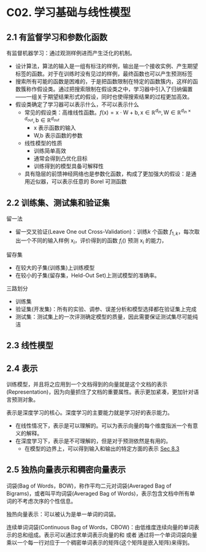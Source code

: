 # C02. 学习基础与线性模型

## 2.1 有监督学习和参数化函数

有监督机器学习：通过观测样例进而产生泛化的机制。

-   设计算法，算法的输入是一组有标注的样例，输出是一个接收实例、产生期望标签的函数。对于在训练时没有见过的样例，最终函数也可以产生预测标签
-   搜索所有可能的函数是困难的，于是把函数限制在特定的函数簇内，这样的函数簇称作假设类。通过把搜索限制在假设类之中，学习器中引入了归纳偏置——一组关于期望结果形式的假设，同时也使得搜索结果的过程更加高效。
-   假设类确定了学习器可以表示什么，不可以表示什么
    -   常见的假设类：高维线性函数。$f(\text{x})=\text{x}\cdot\text{W}+\text{b}, \text{x}\in\mathbb{R}^{d_{in}}, \text{W}\in\mathbb{R}^{d_{in}\times d_{out}}, \text{b}\in\mathbb{R}^{d_{out}}$
        -   $\text{x}$ 表示函数的输入
        -   $\text{W,b}$ 表示函数的参数
    -   线性模型的性质
        -   训练简单高效
        -   通常会得到凸优化目标
        -   训练得到的模型具备可解释性
    -   具有隐层的前馈神经网络也是参数化函数，构成了更加强大的假设：是通用近似器，可以表示任意的 Borel 可测函数

## 2.2 训练集、测试集和验证集

留一法

-   留一交叉验证(Leave One out Cross-Validation)：训练$k$ 个函数 $f_{1,k}$，每次取出一个不同的输入样例 $\text{x}_i$，评价得到的函数 $f_i()$ 预测 $\text{x}_i$ 的能力，<!--TODO:最后将所有的预测结果的平均？-->

留存集

-   在较大的子集(训练集)上训练模型
-   在较小的子集(留存集，Held-Out Set)上测试模型的准确率。

三路划分

-   训练集
-   验证集(开发集)：所有的实验、调参、误差分析和模型选择都在验证集上完成
-   测试集：测试集上的一次评测确定模型的质量，因此需要保证测试集尽可能纯洁

## 2.3 线性模型

<!--TODO:待填充-->

## 2.4 表示

训练模型，并且将之应用到一个文档得到的向量就是这个文档的表示(Representation)，因为向量抓住了文档的重要属性。表示更加紧凑，更加针对语言预测对象。

表示是深度学习的核心。深度学习的主要能力就是学习好的表示能力。

-   在线性情况下，表示是可以理解的。可以为表示向量的每个维度指派一个有意义的解释。
-   在深度学习下，表示是不可理解的，但是对于预测依然是有用的。
    -   在模型的边界上，可以得到输入和输出的特定方面的表示 [Sec 8.3](Ch08.md)

## 2.5 独热向量表示和稠密向量表示

词袋(Bag of Words，BOW)，称作平均二元对词袋(Averaged Bag of Bigrams)，或者叫平均词袋(Averaged Bag of Words)，表示包含文档中所有单词的不考虑次序的个性信息。

独热向量表示：可以被认为是单一单词的词袋。

连续单词词袋(Continuous Bag of Words，CBOW)：由低维度连续向量的单词表示的总和组成。表示可以通过求单词表示向量的和 或者  通过将一个单词词袋向量乘以一个每一行对应于一个稠密单词表示的矩阵(这个矩阵是嵌入矩阵)来得到。

